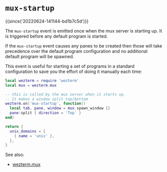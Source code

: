 # `mux-startup`

{{since('20220624-141144-bd1b7c5d')}}

The `mux-startup` event is emitted once when the mux server is starting up.
It is triggered before any default program is started.

If the `mux-startup` event causes any panes to be created then those will
take precedence over the default program configuration and no additional
default program will be spawned.

This event is useful for starting a set of programs in a standard
configuration to save you the effort of doing it manually each time:

```lua
local wezterm = require 'wezterm'
local mux = wezterm.mux

-- this is called by the mux server when it starts up.
-- It makes a window split top/bottom
wezterm.on('mux-startup', function()
  local tab, pane, window = mux.spawn_window {}
  pane:split { direction = 'Top' }
end)

return {
  unix_domains = {
    { name = 'unix' },
  },
}
```

See also:
* [wezterm.mux](../wezterm.mux/index.md)
